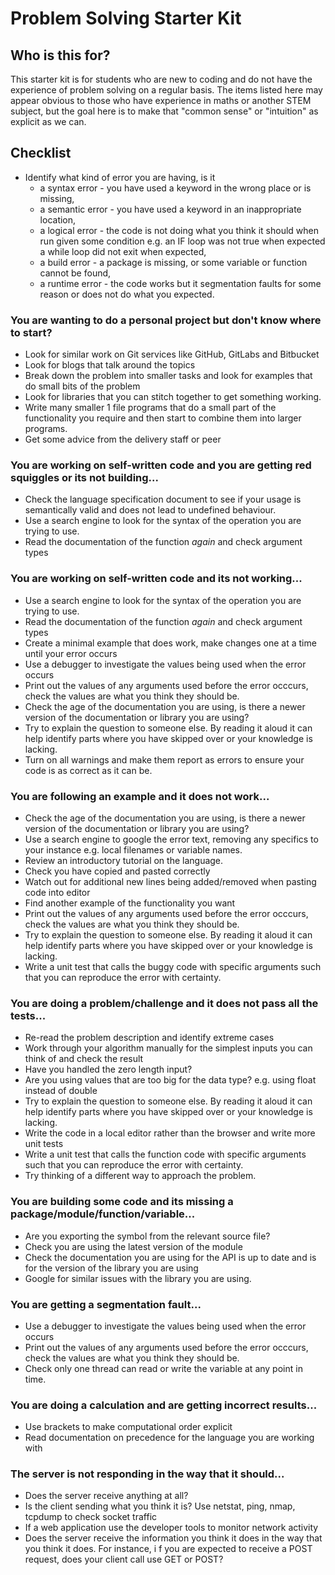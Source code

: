 # Problem Solving Starter Kit

## Who is this for?

This starter kit is for students who are new to coding and do not have the experience of problem solving on a regular basis.  The items listed here may appear obvious to those who have experience in maths or another STEM subject, but the goal here is to make that "common sense" or "intuition" as explicit as we can.

## Checklist

* Identify what kind of error you are having, is it 
  * a syntax error - you have used a keyword in the wrong place or is missing, 
  * a semantic error - you have used a keyword in an inappropriate location, 
  * a logical error - the code is not doing what you think it should when run given some condition e.g. an IF loop was not true when expected a while loop did not exit when expected,
  * a build error - a package is missing, or some variable or function cannot be found,
  * a runtime error - the code works but it segmentation faults for some reason or does not do what you expected.

### You are wanting to do a personal project but don't know where to start?

* Look for similar work on Git services like GitHub, GitLabs and Bitbucket
* Look for blogs that talk around the topics
* Break down the problem into smaller tasks and look for examples that do small bits of the problem
* Look for libraries that you can stitch together to get something working.
* Write many smaller 1 file programs that do a small part of the functionality you require and then start to combine them into larger programs.
* Get some advice from the delivery staff or peer

### You are working on self-written code and you are getting red squiggles or its not building...

* Check the language specification document to see if your usage is semantically valid and does not lead to undefined behaviour.
* Use a search engine to look for the syntax of the operation you are trying to use.
* Read the documentation of the function _again_ and check argument types

### You are working on self-written code and its not working...

* Use a search engine to look for the syntax of the operation you are trying to use.
* Read the documentation of the function _again_ and check argument types
* Create a minimal example that does work, make changes one at a time until your error occurs
* Use a debugger to investigate the values being used when the error occurs
* Print out the values of any arguments used before the error occcurs, check the values are what you think they should be.
* Check the age of the documentation you are using, is there a newer version of the documentation or library you are using?
* Try to explain the question to someone else.  By reading it aloud it can help identify parts where you have skipped over or your knowledge is lacking.
* Turn on all warnings and make them report as errors to ensure your code is as correct as it can be.

### You are following an example and it does not work...

* Check the age of the documentation you are using, is there a newer version of the documentation or library you are using?
* Use a search engine to google the error text, removing any specifics to your instance e.g. local filenames or variable names.
* Review an introductory tutorial on the language.
* Check you have copied and pasted correctly
* Watch out for additional new lines being added/removed when pasting code into editor
* Find another example of the functionality you want
* Print out the values of any arguments used before the error occcurs, check the values are what you think they should be.
* Try to explain the question to someone else.  By reading it aloud it can help identify parts where you have skipped over or your knowledge is lacking.
* Write a unit test that calls the buggy code with specific arguments such that you can reproduce the error with certainty.

### You are doing a problem/challenge and it does not pass all the tests...

* Re-read the problem description and identify extreme cases
* Work through your algorithm manually for the simplest inputs you can think of and check the result
* Have you handled the zero length input?
* Are you using values that are too big for the data type? e.g. using float instead of double
* Try to explain the question to someone else.  By reading it aloud it can help identify parts where you have skipped over or your knowledge is lacking.
* Write the code in a local editor rather than the browser and write more unit tests
* Write a unit test that calls the function code with specific arguments such that you can reproduce the error with certainty.
* Try thinking of a different way to approach the problem.

### You are building some code and its missing a package/module/function/variable...

* Are you exporting the symbol from the relevant source file?
* Check you are using the latest version of the module
* Check the documentation you are using for the API is up to date and is for the version of the library you are using
* Google for similar issues with the library you are using.

### You are getting a segmentation fault...

* Use a debugger to investigate the values being used when the error occurs
* Print out the values of any arguments used before the error occcurs, check the values are what you think they should be.
* Check only one thread can read or write the variable at any point in time.

### You are doing a calculation and are getting incorrect results...

* Use brackets to make computational order explicit
* Read documentation on precedence for the language you are working with

### The server is not responding in the way that it should...

* Does the server receive anything at all?  
* Is the client sending what you think it is?  Use netstat, ping, nmap, tcpdump to check socket traffic
* If a web application use the developer tools to monitor network activity
* Does the server receive the information you think it does in the way that you think it does.  For instance, i f you are expected to receive a POST request, does your client call use GET or POST?
